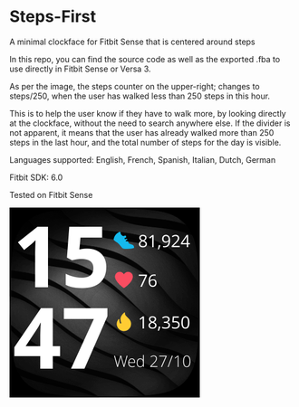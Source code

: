 # Steps-First
A minimal clockface for Fitbit Sense that is centered around steps

In this repo, you can find the source code as well as the exported .fba to use directly in Fitbit Sense or Versa 3.

As per the image, the steps counter on the upper-right; changes to steps/250, when the user has walked less than 250 steps in this hour.

This is to help the user know if they have to walk more, by looking directly at the clockface, without the need to search anywhere else.
If the divider is not apparent, it means that the user has already walked more than 250 steps in the last hour, and the total number of steps for the day is visible.

Languages supported: English, French, Spanish, Italian, Dutch, German

Fitbit SDK: 6.0

Tested on Fitbit Sense

![screenshot of the clock](https://github.com/Nickeron/Steps-First/blob/main/screenshot.png?raw=true)
